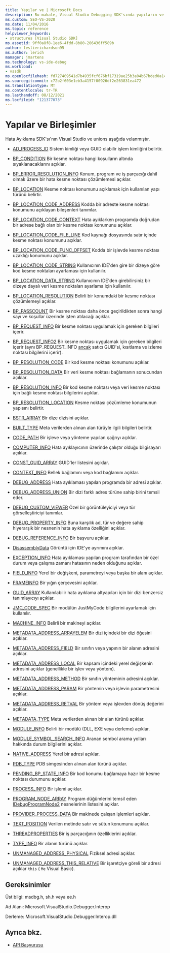 ```yaml
---
title: Yapılar ve | Microsoft Docs
description: Bu makale, Visual Studio Debugging SDK'sında yapıların ve Visual Studio açıklamalarına bağlantı verir.
ms.custom: SEO-VS-2020
ms.date: 11/04/2016
ms.topic: reference
helpviewer_keywords:
- structures [Visual Studio SDK]
ms.assetid: 9ff0a8f8-1ee6-4fdd-8b80-206436ff589b
author: leslierichardson95
ms.author: lerich
manager: jmartens
ms.technology: vs-ide-debug
ms.workload:
- vssdk
ms.openlocfilehash: fd727409541d7b4935fcf676bf17319ae25b3a04b67bded0a14b548ade213f08
ms.sourcegitcommit: c72b2f603e1eb3a4157f00926df2e263831ea472
ms.translationtype: MT
ms.contentlocale: tr-TR
ms.lasthandoff: 08/12/2021
ms.locfileid: "121377073"
---
```

# <a name="structures-and-unions"></a>Yapılar ve Birleşimler
Hata Ayıklama SDK'sı'nın Visual Studio ve unions aşağıda velanmıştır.

- [AD_PROCESS_ID](../../../extensibility/debugger/reference/ad-process-id.md) Sistem kimliği veya GUID olabilir işlem kimliğini belirtir.

- [BP_CONDITION](../../../extensibility/debugger/reference/bp-condition.md) Bir kesme noktası hangi koşulların altında sıyaklanacaklarını açıklar.

- [BP_ERROR_RESOLUTION_INFO](../../../extensibility/debugger/reference/bp-error-resolution-info.md) Konum, program ve iş parçacığı dahil olmak üzere bir hata kesme noktası çözümlemesi açıklar.

- [BP_LOCATION](../../../extensibility/debugger/reference/bp-location.md) Kesme noktası konumunu açıklamak için kullanılan yapı türünü belirtir.

- [BP_LOCATION_CODE_ADDRESS](../../../extensibility/debugger/reference/bp-location-code-address.md) Kodda bir adreste kesme noktası konumunu açıklayan bileşenleri tanımlar.

- [BP_LOCATION_CODE_CONTEXT](../../../extensibility/debugger/reference/bp-location-code-context.md) Hata ayıklarken programda doğrudan bir adrese bağlı olan bir kesme noktası konumunu açıklar.

- [BP_LOCATION_CODE_FILE_LINE](../../../extensibility/debugger/reference/bp-location-code-file-line.md) Kod kaynağı dosyasında satır içinde kesme noktası konumunu açıklar.

- [BP_LOCATION_CODE_FUNC_OFFSET](../../../extensibility/debugger/reference/bp-location-code-func-offset.md) Kodda bir işlevde kesme noktası uzaklığı konumunu açıklar.

- [BP_LOCATION_CODE_STRING](../../../extensibility/debugger/reference/bp-location-code-string.md) Kullanıcının IDE'den gire bir dizeye göre kod kesme noktaları ayarlaması için kullanılır.

- [BP_LOCATION_DATA_STRING](../../../extensibility/debugger/reference/bp-location-data-string.md) Kullanıcının IDE'den girebilirsiniz bir dizeye dayalı veri kesme noktaları ayarlama için kullanılır.

- [BP_LOCATION_RESOLUTION](../../../extensibility/debugger/reference/bp-location-resolution.md) Belirli bir konumdaki bir kesme noktası çözümlemeyi açıklar.

- [BP_PASSCOUNT](../../../extensibility/debugger/reference/bp-passcount.md) Bir kesme noktası daha önce geçirildikten sonra hangi sayı ve koşullar üzerinde işten atılacağı açıklar.

- [BP_REQUEST_INFO](../../../extensibility/debugger/reference/bp-request-info.md) Bir kesme noktası uygulamak için gereken bilgileri içerir.

- [BP_REQUEST_INFO2](../../../extensibility/debugger/reference/bp-request-info2.md) Bir kesme noktası uygulamak için gereken bilgileri içerir (aynı BP_REQUEST_INFO [ancak](../../../extensibility/debugger/reference/bp-request-info.md) satıcı GUID'si, kısıtlama ve izleme noktası bilgilerini içerir).

- [BP_RESOLUTION_CODE](../../../extensibility/debugger/reference/bp-resolution-code.md) Bir kod kesme noktası konumunu açıklar.

- [BP_RESOLUTION_DATA](../../../extensibility/debugger/reference/bp-resolution-data.md) Bir veri kesme noktası bağlamanın sonucundan açıklar.

- [BP_RESOLUTION_INFO](../../../extensibility/debugger/reference/bp-resolution-info.md) Bir kod kesme noktası veya veri kesme noktası için bağlı kesme noktası bilgilerini açıklar.

- [BP_RESOLUTION_LOCATION](../../../extensibility/debugger/reference/bp-resolution-location.md) Kesme noktası çözümleme konumunun yapısını belirtir.

- [BSTR_ARRAY](../../../extensibility/debugger/reference/bstr-array.md) Bir dize dizisini açıklar.

- [BUILT_TYPE](../../../extensibility/debugger/reference/built-type.md) Meta verilerden alınan alan türüyle ilgili bilgileri belirtir.

- [CODE_PATH](../../../extensibility/debugger/reference/code-path.md) Bir işleve veya yönteme yapılan çağrıyı açıklar.

- [COMPUTER_INFO](../../../extensibility/debugger/reference/computer-info.md) Hata ayıklayıcının üzerinde çalıştır olduğu bilgisayarı açıklar.

- [CONST_GUID_ARRAY](../../../extensibility/debugger/reference/const-guid-array.md) GUID'ler listesini açıklar.

- [CONTEXT_INFO](../../../extensibility/debugger/reference/context-info.md) Bellek bağlamını veya kod bağlamını açıklar.

- [DEBUG_ADDRESS](../../../extensibility/debugger/reference/debug-address.md) Hata ayıklaması yapılan programda bir adresi açıklar.

- [DEBUG_ADDRESS_UNION](../../../extensibility/debugger/reference/debug-address-union.md) Bir dizi farklı adres türüne sahip birini temsil eder.

- [DEBUG_CUSTOM_VIEWER](../../../extensibility/debugger/reference/debug-custom-viewer.md) Özel bir görüntüleyiciyi veya tür görselleştiriciyi tanımlar.

- [DEBUG_PROPERTY_INFO](../../../extensibility/debugger/reference/debug-property-info.md) Buna karşılık ad, tür ve değere sahip hiyerarşik bir nesnenin hata ayıklama özelliğini açıklar.

- [DEBUG_REFERENCE_INFO](../../../extensibility/debugger/reference/debug-reference-info.md) Bir başvuru açıklar.

- [DisassemblyData](../../../extensibility/debugger/reference/disassemblydata.md) Görüntü için IDE'ye ayrımını açıklar.

- [EXCEPTION_INFO](../../../extensibility/debugger/reference/exception-info.md) Hata ayıklaması yapılan program tarafından bir özel durum veya çalışma zamanı hatasının neden olduğunu açıklar.

- [FIELD_INFO](../../../extensibility/debugger/reference/field-info.md) Yerel bir değişkeni, parametreyi veya başka bir alanı açıklar.

- [FRAMEINFO](../../../extensibility/debugger/reference/frameinfo.md) Bir yığın çerçevesini açıklar.

- [GUID_ARRAY](../../../extensibility/debugger/reference/guid-array.md) Kullanılabilir hata ayıklama altyapıları için bir dizi benzersiz tanımlayıcıyı açıklar.

- [JMC_CODE_SPEC](../../../extensibility/debugger/reference/jmc-code-spec.md) Bir modülün JustMyCode bilgilerini ayarlamak için kullanılır.

- [MACHINE_INFO](../../../extensibility/debugger/reference/machine-info.md) Belirli bir makineyi açıklar.

- [METADATA_ADDRESS_ARRAYELEM](../../../extensibility/debugger/reference/metadata-address-arrayelem.md) Bir dizi içindeki bir dizi öğesini açıklar.

- [METADATA_ADDRESS_FIELD](../../../extensibility/debugger/reference/metadata-address-field.md) Bir sınıfın veya yapının bir alanın adresini açıklar.

- [METADATA_ADDRESS_LOCAL](../../../extensibility/debugger/reference/metadata-address-local.md) Bir kapsam içindeki yerel değişkenin adresini açıklar (genellikle bir işlev veya yöntem).

- [METADATA_ADDRESS_METHOD](../../../extensibility/debugger/reference/metadata-address-method.md) Bir sınıfın yönteminin adresini açıklar.

- [METADATA_ADDRESS_PARAM](../../../extensibility/debugger/reference/metadata-address-param.md) Bir yöntemin veya işlevin parametresini açıklar.

- [METADATA_ADDRESS_RETVAL](../../../extensibility/debugger/reference/metadata-address-retval.md) Bir yöntem veya işlevden dönüş değerini açıklar.

- [METADATA_TYPE](../../../extensibility/debugger/reference/metadata-type.md) Meta verilerden alınan bir alan türünü açıklar.

- [MODULE_INFO](../../../extensibility/debugger/reference/module-info.md) Belirli bir modülü (DLL, EXE veya derleme) açıklar.

- [MODULE_SYMBOL_SEARCH_INFO](../../../extensibility/debugger/reference/module-symbol-search-info.md) Aranan sembol arama yolları hakkında durum bilgilerini açıklar.

- [NATIVE_ADDRESS](../../../extensibility/debugger/reference/native-address.md) Yerel bir adresi açıklar.

- [PDB_TYPE](../../../extensibility/debugger/reference/pdb-type.md) PDB simgesinden alınan alan türünü açıklar.

- [PENDING_BP_STATE_INFO](../../../extensibility/debugger/reference/pending-bp-state-info.md) Bir kod konumu bağlamaya hazır bir kesme noktası durumunu açıklar.

- [PROCESS_INFO](../../../extensibility/debugger/reference/process-info.md) Bir işlemi açıklar.

- [PROGRAM_NODE_ARRAY](../../../extensibility/debugger/reference/program-node-array.md) Program düğümlerini temsil eden [IDebugProgramNode2](../../../extensibility/debugger/reference/idebugprogramnode2.md) nesnelerinin listesini açıklar.

- [PROVIDER_PROCESS_DATA](../../../extensibility/debugger/reference/provider-process-data.md) Bir makinede çalışan işlemleri açıklar.

- [TEXT_POSITION](../../../extensibility/debugger/reference/text-position.md) Verilen metinde satır ve sütun konumunu açıklar.

- [THREADPROPERTIES](../../../extensibility/debugger/reference/threadproperties.md) Bir iş parçacığının özelliklerini açıklar.

- [TYPE_INFO](../../../extensibility/debugger/reference/type-info.md) Bir alanın türünü açıklar.

- [UNMANAGED_ADDRESS_PHYSICAL](../../../extensibility/debugger/reference/unmanaged-address-physical.md) Fiziksel adresi açıklar.

- [UNMANAGED_ADDRESS_THIS_RELATIVE](../../../extensibility/debugger/reference/unmanaged-address-this-relative.md) Bir işaretçiye göreli bir adresi açıklar `this` ( `Me` Visual Basic).

## <a name="requirements"></a>Gereksinimler
 Üst bilgi: msdbg.h, sh.h veya ee.h

 Ad Alanı: Microsoft.VisualStudio.Debugger.Interop

 Derleme: Microsoft.VisualStudio.Debugger.Interop.dll

## <a name="see-also"></a>Ayrıca bkz.
- [API Başvurusu](../../../extensibility/debugger/reference/api-reference-visual-studio-debugging.md)
